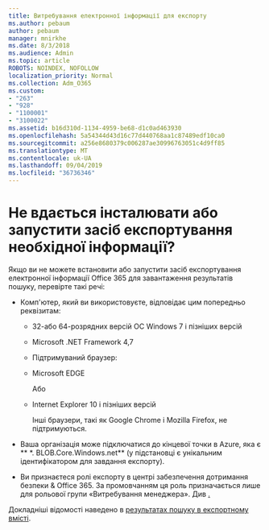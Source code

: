 ```yaml
---
title: Витребування електронної інформації для експорту
ms.author: pebaum
author: pebaum
manager: mnirkhe
ms.date: 8/3/2018
ms.audience: Admin
ms.topic: article
ROBOTS: NOINDEX, NOFOLLOW
localization_priority: Normal
ms.collection: Adm_O365
ms.custom:
- "263"
- "928"
- "1100001"
- "3100022"
ms.assetid: b16d310d-1134-4959-be68-d1c0ad463930
ms.openlocfilehash: 5a54344d43d16c77d440768aa1c87489edf10ca0
ms.sourcegitcommit: a256e8680379c006287ae30996763051c4d9ff85
ms.translationtype: MT
ms.contentlocale: uk-UA
ms.lasthandoff: 09/04/2019
ms.locfileid: "36736346"
---
```

# <a name="cant-install-or-run-the-ediscovery-export-tool"></a>Не вдається інсталювати або запустити засіб експортування необхідної інформації?

Якщо ви не можете встановити або запустити засіб експортування електронної інформації Office 365 для завантаження результатів пошуку, перевірте такі речі:
  
- Комп'ютер, який ви використовуєте, відповідає цим попередньо реквізитам:

  - 32-або 64-розрядних версій ОС Windows 7 і пізніших версій

  - Microsoft .NET Framework 4,7

  - Підтримуваний браузер:

  - Microsoft EDGE

    Або

  - Internet Explorer 10 і пізніших версій

    Інші браузери, такі як Google Chrome і Mozilla Firefox, не підтримуються.

- Ваша організація може підключатися до кінцевої точки в Azure, яка є ** \*. BLOB.Core.Windows.net** (у підстановці є унікальним ідентифікатором для завдання експорту).

- Ви признаєтеся ролі експорту в центрі забезпечення дотримання безпеки &amp; Office 365. За промовчанням ця роль призначається лише для рольової групи «Витребування менеджера». Див [.](https://docs.microsoft.com/office365/securitycompliance/assign-ediscovery-permissions)

Докладніші відомості наведено в [результатах пошуку в експортному вмісті](https://docs.microsoft.com/office365/securitycompliance/export-search-results).
  